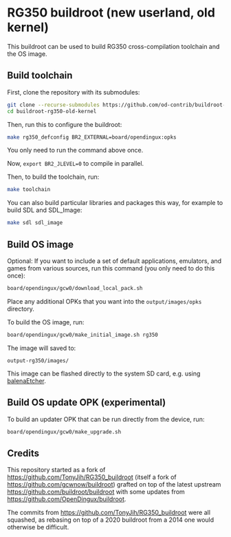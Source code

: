 # RG350 buildroot (new userland, old kernel)

This buildroot can be used to build RG350 cross-compilation toolchain and the OS image.

## Build toolchain

First, clone the repository with its submodules:

~~~bash
git clone --recurse-submodules https://github.com/od-contrib/buildroot-rg350-old-kernel.git
cd buildroot-rg350-old-kernel
~~~

Then, run this to configure the buildroot:

~~~bash
make rg350_defconfig BR2_EXTERNAL=board/opendingux:opks
~~~

You only need to run the command above once.

Now, `export BR2_JLEVEL=0` to compile in parallel.

Then, to build the toolchain, run:

~~~bash
make toolchain
~~~

You can also build particular libraries and packages this way, for example to build SDL and SDL_Image:

~~~bash
make sdl sdl_image
~~~

## Build OS image

Optional: If you want to include a set of default applications, emulators, and games
from various sources, run this command (you only need to do this once):

~~~bash
board/opendingux/gcw0/download_local_pack.sh
~~~

Place any additional OPKs that you want into the `output/images/opks` directory.

To build the OS image, run:

~~~bash
board/opendingux/gcw0/make_initial_image.sh rg350
~~~

The image will saved to:

~~~
output-rg350/images/
~~~

This image can be flashed directly to the system SD card, e.g. using [balenaEtcher].

[balenaEtcher]: https://www.balena.io/etcher/

## Build OS update OPK (experimental)

To build an updater OPK that can be run directly from the device, run:

~~~bash
board/opendingux/gcw0/make_upgrade.sh
~~~


## Credits

This repository started as a fork of <https://github.com/TonyJih/RG350_buildroot> (itself a fork of <https://github.com/gcwnow/buildroot>) grafted on top of the latest upstream <https://github.com/buildroot/buildroot> with some updates from <https://github.com/OpenDingux/buildroot>.

The commits from <https://github.com/TonyJih/RG350_buildroot> were all squashed, as rebasing on top of a 2020 buildroot from a 2014 one would otherwise be difficult.
